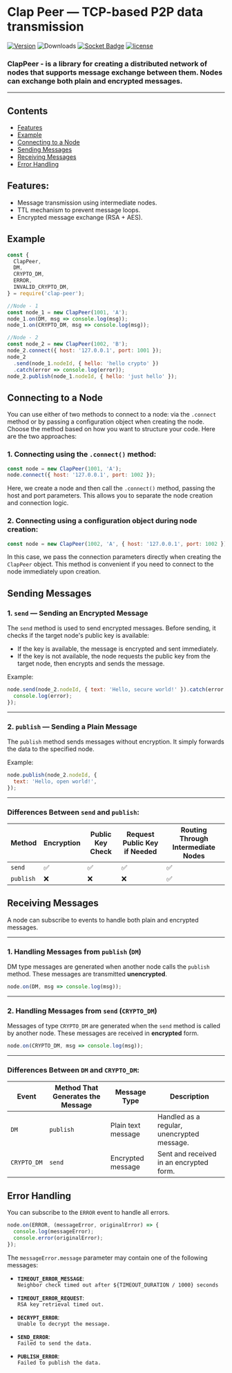 # Clap Peer — TCP-based P2P data transmission

[![Version](https://img.shields.io/npm/v/clap-peer.svg)](https://www.npmjs.com/package/clap-peer)
![Downloads](https://img.shields.io/npm/dt/clap-peer)
[![Socket Badge](https://socket.dev/api/badge/npm/package/clap-peer/0.1.0)](https://socket.dev/npm/package/clap-peer/overview/0.1.0)
[![license](https://badgen.net/npm/license/clap-peer)](https://www.npmjs.com/package/clap-peer)

### ClapPeer - is a library for creating a distributed network of nodes that supports message exchange between them. Nodes can exchange both plain and encrypted messages.

---

## Contents

- [Features](#features)
- [Example](#example)
- [Connecting to a Node](#connecting-to-a-node)
- [Sending Messages](#sending-messages)
- [Receiving Messages](#receiving-messages)
- [Error Handling](#error-handling)

## Features:

- Message transmission using intermediate nodes.
- TTL mechanism to prevent message loops.
- Encrypted message exchange (RSA + AES).

## Example

```js
const {
  ClapPeer,
  DM,
  CRYPTO_DM,
  ERROR,
  INVALID_CRYPTO_DM,
} = require('clap-peer');

//Node - 1
const node_1 = new ClapPeer(1001, 'A');
node_1.on(DM, msg => console.log(msg));
node_1.on(CRYPTO_DM, msg => console.log(msg));

//Node - 2
const node_2 = new ClapPeer(1002, 'B');
node_2.connect({ host: '127.0.0.1', port: 1001 });
node_2
  .send(node_1.nodeId, { hello: 'hello crypto' })
  .catch(error => console.log(error));
node_2.publish(node_1.nodeId, { hello: 'just hello' });
```

## Connecting to a Node

You can use either of two methods to connect to a node: via the `.connect` method or by passing a configuration object when creating the node. Choose the method based on how you want to structure your code. Here are the two approaches:

### 1. **Connecting using the `.connect()` method**:

```javascript
const node = new ClapPeer(1001, 'A');
node.connect({ host: '127.0.0.1', port: 1002 });
```

Here, we create a node and then call the `.connect()` method, passing the host and port parameters. This allows you to separate the node creation and connection logic.

### 2. **Connecting using a configuration object during node creation**:

```javascript
const node = new ClapPeer(1002, 'A', { host: '127.0.0.1', port: 1002 });
```

In this case, we pass the connection parameters directly when creating the `ClapPeer` object. This method is convenient if you need to connect to the node immediately upon creation.

## Sending Messages

### 1. **`send` — Sending an Encrypted Message**

The `send` method is used to send encrypted messages. Before sending, it checks if the target node's public key is available:

- If the key is available, the message is encrypted and sent immediately.
- If the key is not available, the node requests the public key from the target node, then encrypts and sends the message.

Example:

```javascript
node.send(node_2.nodeId, { text: 'Hello, secure world!' }).catch(error => {
  console.log(error);
});
```

---

### 2. **`publish` — Sending a Plain Message**

The `publish` method sends messages without encryption. It simply forwards the data to the specified node.

Example:

```javascript
node.publish(node_2.nodeId, {
  text: 'Hello, open world!',
});
```

---

### Differences Between `send` and `publish`:

| Method    | Encryption | Public Key Check | Request Public Key if Needed | Routing Through Intermediate Nodes |
| --------- | ---------- | ---------------- | ---------------------------- | ---------------------------------- |
| `send`    | ✅         | ✅               | ✅                           | ✅                                 |
| `publish` | ❌         | ❌               | ❌                           | ✅                                 |

## Receiving Messages

A node can subscribe to events to handle both plain and encrypted messages.

---

### 1. **Handling Messages from `publish` (`DM`)**

DM type messages are generated when another node calls the `publish` method. These messages are transmitted **unencrypted**.

```javascript
node.on(DM, msg => console.log(msg));
```

---

### 2. **Handling Messages from `send` (`CRYPTO_DM`)**

Messages of type `CRYPTO_DM` are generated when the `send` method is called by another node. These messages are received in **encrypted** form.

```javascript
node.on(CRYPTO_DM, msg => console.log(msg));
```

---

### Differences Between `DM` and `CRYPTO_DM`:

| Event       | Method That Generates the Message | Message Type       | Description                                |
| ----------- | --------------------------------- | ------------------ | ------------------------------------------ |
| `DM`        | `publish`                         | Plain text message | Handled as a regular, unencrypted message. |
| `CRYPTO_DM` | `send`                            | Encrypted message  | Sent and received in an encrypted form.    |

## Error Handling

You can subscribe to the `ERROR` event to handle all errors.

```js
node.on(ERROR, (messageError, originalError) => {
  console.log(messageError);
  console.error(originalError);
});
```

The `messageError.message` parameter may contain one of the following messages:

- **`TIMEOUT_ERROR_MESSAGE`**:  
  `Neighbor check timed out after ${TIMEOUT_DURATION / 1000} seconds`

- **`TIMEOUT_ERROR_REQUEST`**:  
  `RSA key retrieval timed out.`

- **`DECRYPT_ERROR`**:  
  `Unable to decrypt the message.`

- **`SEND_ERROR`**:  
  `Failed to send the data.`

- **`PUBLISH_ERROR`**:  
  `Failed to publish the data.`
